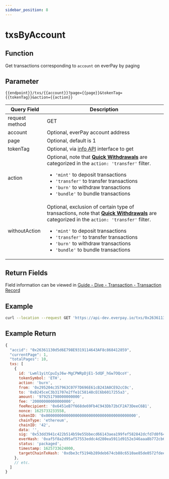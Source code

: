 ```yaml
---
sidebar_position: 8
---
```


# txsByAccount

## Function

Get transactions corresponding to `account` on everPay by paging

## Parameter

`{{endpoint}}/txs/{{account}}?page={{page}}&tokenTag={{tokenTag}}&action={{action}}`

|Query Field|Description|
|---|---|
|request method|GET|
|account|Optional, everPay account address|
|page|Optional, default is 1|
|tokenTag|Optional, via [info API](./info) interface to get|
|action|Optional, note that **[Quick Withdrawals](../../dive/withdraw#quick-withdrawal)** are categorized in the `action: 'transfer'` filter. <ul><li>`'mint'` to deposit transactions</li><li>`'transfer'` to transfer transactions</li><li>`'burn'` to withdraw transactions</li><li>`'bundle'` to bundle transactions</li></ul>|
|withoutAction|Optional, exclusion of certain type of transactions, note that **[Quick Withdrawals](../../dive/withdraw#quick-withdrawal)** are categorized in the `action: 'transfer'` filter. <ul><li>`'mint'` to deposit transactions</li><li>`'transfer'` to transfer transactions</li><li>`'burn'` to withdraw transactions</li><li>`'bundle'` to bundle transactions</li></ul>|

## Return Fields

Field information can be viewed in [Guide - Dive - Transaction - Transaction Record](../../dive/transaction#transaction-record)

## Example

```bash
curl --location --request GET 'https://api-dev.everpay.io/txs/0x26361130d5d6E798E9319114643AF8c868412859?page=1'
```

## Example Return

```js
{
  "accid": "0x26361130d5d6E798E9319114643AF8c868412859",
  "currentPage": 1,
  "totalPages": 10,
  txs: [
    {
      id: 'Lwml1yitCpuIyJ6w-MgCPWRpDjE1-5dQF_hGw7OQcoY',
      tokenSymbol: 'ETH',
      action: 'burn',
      from: '0x295204c357963C07F7D696E61cB243A0CE92cC0c',
      to: '0xB245ceC3b31707e2ffe1C58148cEC6b6017255a3',
      amount: '979251798000000000',
      fee: '20000000000000000',
      feeRecipient: '0x6451eB7f668de69Fb4C943Db72bCF2A73DeeC6B1',
      nonce: 1625733233558,
      tokenID: '0x0000000000000000000000000000000000000000',
      chainType: 'ethereum',
      chainID: '42',
      data: '',
      sig: '0x53dd3941c422b514b59e55bbecd66143aea199fef582842dcfd7d0f64aad4cf21f0e95fcc2346a44bc027e1a0ef474960d51b5745a6e9685930a14920d2b1afa1b',
      everHash: '0xaf5f8a2d95af57553eddc4d280ea5911d9152e346aaa8b772cb61db05ea05590',
      status: 'packaged',
      timestamp: 1625733624000,
      targetChainTxHash: '0xdbe3cf5194b289deb674cb88c6510ae85de0572fdeefd83d0cd1dbdaf8f9d94e'
    },
    // etc.
  ]
}
```
